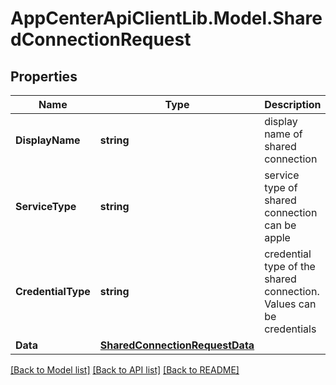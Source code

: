 # AppCenterApiClientLib.Model.SharedConnectionRequest
## Properties

Name | Type | Description | Notes
------------ | ------------- | ------------- | -------------
**DisplayName** | **string** | display name of shared connection | [optional] 
**ServiceType** | **string** | service type of shared connection can be apple|gitlab|googleplay|jira|applecertificate | 
**CredentialType** | **string** | credential type of the shared connection. Values can be credentials|certificate | [optional] [default to CredentialTypeEnum.Credentials]
**Data** | [**SharedConnectionRequestData**](SharedConnectionRequestData.md) |  | [optional] 

[[Back to Model list]](../README.md#documentation-for-models) [[Back to API list]](../README.md#documentation-for-api-endpoints) [[Back to README]](../README.md)

